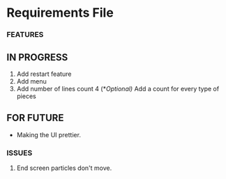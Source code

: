 # Requirements File


###    FEATURES    ###

##  IN PROGRESS  ##

1. Add restart feature
2. Add menu
3. Add number of lines count
4 (**Optional)* Add a count for every type of pieces

##  FOR FUTURE  ##

* Making the UI prettier.

###    ISSUES    ###

1. End screen particles don't move.
